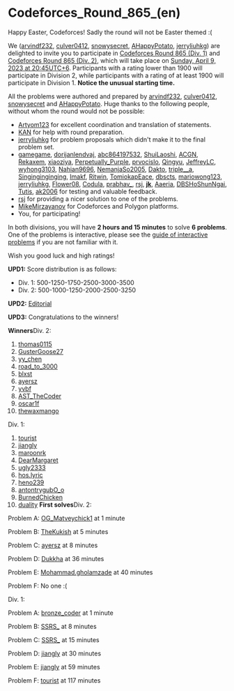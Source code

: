 # Codeforces_Round_865_(en)

Happy Easter, Codeforces! Sadly the round will not be Easter themed :(

We ([arvindf232](https://codeforces.com/profile/arvindf232 "Legendary Grandmaster arvindf232"), [culver0412](https://codeforces.com/profile/culver0412 "Candidate Master culver0412"), [snowysecret](https://codeforces.com/profile/snowysecret "Master snowysecret"), [AHappyPotato](https://codeforces.com/profile/AHappyPotato "International Master AHappyPotato"), [jerryliuhkg](https://codeforces.com/profile/jerryliuhkg "Expert jerryliuhkg")) are delighted to invite you to participate in [Codeforces Round 865 (Div. 1)](https://codeforces.com/contest/1815 "Codeforces Round 865 (Div. 1)") and [Codeforces Round 865 (Div. 2)](https://codeforces.com/contest/1816 "Codeforces Round 865 (Div. 2)"), which will take place on [Sunday, April 9, 2023 at 20:45UTC+6](https://codeforces.com/https://www.timeanddate.com/worldclock/fixedtime.html?day=9&month=4&year=2023&hour=17&min=45&sec=0&p1=166). Participants with a rating lower than 1900 will participate in Division 2, while participants with a rating of at least 1900 will participate in Division 1. **Notice the unusual starting time.**

All the problems were authored and prepared by [arvindf232](https://codeforces.com/profile/arvindf232 "Legendary Grandmaster arvindf232"), [culver0412](https://codeforces.com/profile/culver0412 "Candidate Master culver0412"), [snowysecret](https://codeforces.com/profile/snowysecret "Master snowysecret") and [AHappyPotato](https://codeforces.com/profile/AHappyPotato "International Master AHappyPotato"). Huge thanks to the following people, without whom the round would not be possible:

 * [Artyom123](https://codeforces.com/profile/Artyom123 "Grandmaster Artyom123") for excellent coordination and translation of statements.
* [KAN](https://codeforces.com/profile/KAN "Legendary Grandmaster KAN") for help with round preparation.
* [jerryliuhkg](https://codeforces.com/profile/jerryliuhkg "Expert jerryliuhkg") for problem proposals which didn't make it to the final problem set.
* [gamegame](https://codeforces.com/profile/gamegame "Legendary Grandmaster gamegame"), [dorijanlendvaj](https://codeforces.com/profile/dorijanlendvaj "Legendary Grandmaster dorijanlendvaj"), [abc864197532](https://codeforces.com/profile/abc864197532 "International Grandmaster abc864197532"), [ShuiLaoshi](https://codeforces.com/profile/ShuiLaoshi "Grandmaster ShuiLaoshi"), [ACGN](https://codeforces.com/profile/ACGN "Master ACGN"), [Rekaxem](https://codeforces.com/profile/Rekaxem "Expert Rekaxem"), [xiaoziya](https://codeforces.com/profile/xiaoziya "International Grandmaster xiaoziya"), [Perpetually_Purple](https://codeforces.com/profile/Perpetually_Purple "Master Perpetually_Purple"), [prvocislo](https://codeforces.com/profile/prvocislo "Grandmaster prvocislo"), [Qingyu](https://codeforces.com/profile/Qingyu "International Grandmaster Qingyu"), [JeffreyLC](https://codeforces.com/profile/JeffreyLC "Master JeffreyLC"), [wyhong3103](https://codeforces.com/profile/wyhong3103 "Expert wyhong3103"), [Nahian9696](https://codeforces.com/profile/Nahian9696 "Expert Nahian9696"), [NemanjaSo2005](https://codeforces.com/profile/NemanjaSo2005 "Master NemanjaSo2005"), [Dakto](https://codeforces.com/profile/Dakto "Candidate Master Dakto"), [triple__a](https://codeforces.com/profile/triple__a "Expert triple__a"), [Singinginginging](https://codeforces.com/profile/Singinginginging "Candidate Master Singinginginging"), [Imakf](https://codeforces.com/profile/Imakf "International Master Imakf"), [Ritwin](https://codeforces.com/profile/Ritwin "Master Ritwin"), [TomiokapEace](https://codeforces.com/profile/TomiokapEace "Expert TomiokapEace"), [dbscts](https://codeforces.com/profile/dbscts "Expert dbscts"), [mariowong123](https://codeforces.com/profile/mariowong123 "Candidate Master mariowong123"), [jerryliuhkg](https://codeforces.com/profile/jerryliuhkg "Expert jerryliuhkg"), [Flower08](https://codeforces.com/profile/Flower08 "Specialist Flower08"), [Codula](https://codeforces.com/profile/Codula "Specialist Codula"), [prabhav_](https://codeforces.com/profile/prabhav_ "Expert prabhav_"), [rsj](https://codeforces.com/profile/rsj "Master rsj"), [__jk__](https://codeforces.com/profile/__jk__ "Master __jk__"), [Aaeria](https://codeforces.com/profile/Aaeria "Master Aaeria"), [DBSHoShunNgai](https://codeforces.com/profile/DBSHoShunNgai "Specialist DBSHoShunNgai"), [Tutis](https://codeforces.com/profile/Tutis "International Master Tutis"), [ak2006](https://codeforces.com/profile/ak2006 "Specialist ak2006") for testing and valuable feedback.
* [rsj](https://codeforces.com/profile/rsj "Master rsj") for providing a nicer solution to one of the problems.
* [MikeMirzayanov](https://codeforces.com/profile/MikeMirzayanov "Headquarters, MikeMirzayanov") for Codeforces and Polygon platforms.
* You, for participating!

In both divisions, you will have **2 hours and 15 minutes** to solve **6 problems**. One of the problems is interactive, please see the [guide of interactive problems](https://codeforces.com/blog/entry/45307) if you are not familiar with it.

Wish you good luck and high ratings!

**UPD1:** Score distribution is as follows:

 * Div. 1: 500-1250-1750-2500-3000-3500
* Div. 2: 500-1000-1250-2000-2500-3250

**UPD2:** [Editorial](Tutorial_(en).md)

**UPD3:** Congratulations to the winners!

 **Winners**Div. 2:

 1. [thomas0115](https://codeforces.com/profile/thomas0115 "Newbie thomas0115")
2. [GusterGoose27](https://codeforces.com/profile/GusterGoose27 "Expert GusterGoose27")
3. [yy_chen](https://codeforces.com/profile/yy_chen "Expert yy_chen")
4. [road_to_3000](https://codeforces.com/profile/road_to_3000 "Candidate Master road_to_3000")
5. [blxst](https://codeforces.com/profile/blxst "Candidate Master blxst")
6. [ayersz](https://codeforces.com/profile/ayersz "Candidate Master ayersz")
7. [yvbf](https://codeforces.com/profile/yvbf "Candidate Master yvbf")
8. [AST_TheCoder](https://codeforces.com/profile/AST_TheCoder "Candidate Master AST_TheCoder")
9. [oscar1f](https://codeforces.com/profile/oscar1f "Candidate Master oscar1f")
10. [thewaxmango](https://codeforces.com/profile/thewaxmango "Candidate Master thewaxmango")

Div. 1:

 1. [tourist](https://codeforces.com/profile/tourist "Legendary Grandmaster tourist")
2. [jiangly](https://codeforces.com/profile/jiangly "Legendary Grandmaster jiangly")
3. [maroonrk](https://codeforces.com/profile/maroonrk "Legendary Grandmaster maroonrk")
4. [DearMargaret](https://codeforces.com/profile/DearMargaret "Legendary Grandmaster DearMargaret")
5. [ugly2333](https://codeforces.com/profile/ugly2333 "Legendary Grandmaster ugly2333")
6. [hos.lyric](https://codeforces.com/profile/hos.lyric "Legendary Grandmaster hos.lyric")
7. [heno239](https://codeforces.com/profile/heno239 "Legendary Grandmaster heno239")
8. [antontrygubO_o](https://codeforces.com/profile/antontrygubO_o "Legendary Grandmaster antontrygubO_o")
9. [BurnedChicken](https://codeforces.com/profile/BurnedChicken "International Grandmaster BurnedChicken")
10. [duality](https://codeforces.com/profile/duality "Legendary Grandmaster duality")
 **First solves**Div. 2:

Problem A: [OG_Matveychick1](https://codeforces.com/profile/OG_Matveychick1 "Candidate Master OG_Matveychick1") at 1 minute

Problem B: [TheKukish](https://codeforces.com/profile/TheKukish "Expert TheKukish") at 5 minutes

Problem C: [ayersz](https://codeforces.com/profile/ayersz "Candidate Master ayersz") at 8 minutes

Problem D: [Dukkha](https://codeforces.com/profile/Dukkha "Expert Dukkha") at 36 minutes

Problem E: [Mohammad.gholamzade](https://codeforces.com/profile/Mohammad.gholamzade "Candidate Master Mohammad.gholamzade") at 40 minutes

Problem F: No one :(

Div. 1:

Problem A: [bronze_coder](https://codeforces.com/profile/bronze_coder "Master bronze_coder") at 1 minute

Problem B: [SSRS_](https://codeforces.com/profile/SSRS_ "Legendary Grandmaster SSRS_") at 8 minutes

Problem C: [SSRS_](https://codeforces.com/profile/SSRS_ "Legendary Grandmaster SSRS_") at 15 minutes

Problem D: [jiangly](https://codeforces.com/profile/jiangly "Legendary Grandmaster jiangly") at 30 minutes

Problem E: [jiangly](https://codeforces.com/profile/jiangly "Legendary Grandmaster jiangly") at 59 minutes

Problem F: [tourist](https://codeforces.com/profile/tourist "Legendary Grandmaster tourist") at 117 minutes

